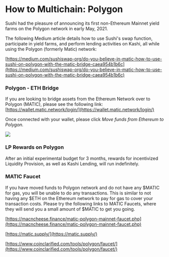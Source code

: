 # How to Multichain: Polygon

Sushi had the pleasure of announcing its first non-Ethereum Mainnet yield farms on the Polygon network in early May, 2021.

The following Medium article details how to use Sushi's swap function, participate in yield farms, and perform lending activities on Kashi, all while using the Polygon (formerly Matic) network:

[https://medium.com/sushiswap-org/do-you-believe-in-matic-how-to-use-sushi-on-polygon-with-the-matic-bridge-caea954b1b6c](https://medium.com/sushiswap-org/do-you-believe-in-matic-how-to-use-sushi-on-polygon-with-the-matic-bridge-caea954b1b6c)

### Polygon - ETH Bridge

If you are looking to bridge assets from the Ethereum Network over to Polygon (MATIC), please see the following link: [https://wallet.matic.network/login/](https://wallet.matic.network/login/)

Once connected with your wallet, please click _Move funds from Ethereum to Polygon._

![](/img/tutimg/htmp/htmp1.png)

### LP Rewards on Polygon

After an initial experimental budget for 3 months, rewards for incentivized Liquidity Provision, as well as Kashi Lending, will run indefinitely.

### MATIC Faucet

If you have moved funds to Polygon network and do not have any $MATIC for gas, you will be unable to do any transactions. This is similar to not having any $ETH on the Ethereum network to pay for gas to cover your transaction costs. Please try the following links to MATIC Faucets, where they will send you a small amount of $MATIC to get you going.

[https://macncheese.finance/matic-polygon-mainnet-faucet.php](https://macncheese.finance/matic-polygon-mainnet-faucet.php)

[https://matic.supply/](https://matic.supply/)

[https://www.coinclarified.com/tools/polygon/faucet/](https://www.coinclarified.com/tools/polygon/faucet/)
